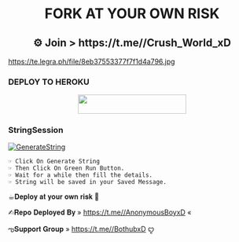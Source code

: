 

<h1 align="center">FORK AT YOUR OWN RISK </h1>

<h2 align="center">⚙️ Join > https://t.me//Crush_World_xD
</h2>

https://te.legra.ph/file/8eb37553377f7f1d4a796.jpg

<h3> DEPLOY TO HEROKU </h3>

<p align="center"><a href="https://heroku.com/deploy"> <img src="https://img.shields.io/badge/Deploy%20To%20Heroku-grey?style=for-the-badge&logo=heroku" width="220" height="38.45"/></a></p>
</a>

<h3> StringSession </h3>


[![GenerateString](https://img.shields.io/badge/repl.it-generateString-yellowgreen)](https://replit.com/@Technoboy02/TechnoString?v=1) 

    ☞︎︎︎ Click On Generate String
    ☞︎︎︎ Then Click On Green Run Button.
    ☞︎︎︎ Wait for a while then fill the details.
    ☞︎︎︎ String will be saved in your Saved Message.


☕︎𝐃𝐞𝐩𝐥𝐨𝐲 𝐚𝐭 𝐲𝐨𝐮𝐫 𝐨𝐰𝐧 𝐫𝐢𝐬𝐤 🗾 

✍︎𝐑𝐞𝐩𝐨 𝐃𝐞𝐩𝐥𝐨𝐲𝐞𝐝 𝐁𝐲 » https://t.me//AnonymousBoyxD «

ఌ︎𝐒𝐮𝐩𝐩𝐨𝐫𝐭 𝐆𝐫𝐨𝐮𝐩 » https://t.me//BothubxD ꨄ︎
